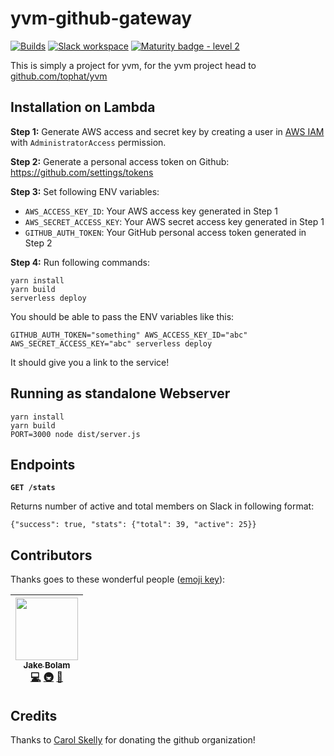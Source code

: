 # yvm-github-gateway
[![Builds](https://img.shields.io/circleci/project/github/tophat/yvm-github-gateway/master.svg)](https://circleci.com/gh/tophat/yvm-github-gateway)
[![Slack workspace](https://slackinvite.dev.tophat.com/badge.svg)](https://opensource.tophat.com/slack)
[![Maturity badge - level 2](https://img.shields.io/badge/Maturity-Level%202%20--%20First%20Release-yellowgreen.svg)](https://github.com/tophat/getting-started/blob/master/scorecard.md)

This is simply a project for yvm, for the yvm project head to [github.com/tophat/yvm](https://github.com/tophat/yvm)

## Installation on Lambda

**Step 1:** Generate AWS access and secret key by creating a user in [AWS IAM](https://console.aws.amazon.com/iam/home) with `AdministratorAccess` permission.

**Step 2:** Generate a personal access token on Github: https://github.com/settings/tokens

**Step 3:** Set following ENV variables:
- `AWS_ACCESS_KEY_ID`: Your AWS access key generated in Step 1
- `AWS_SECRET_ACCESS_KEY`: Your AWS secret access key generated in Step 1
- `GITHUB_AUTH_TOKEN`: Your GitHub personal access token generated in Step 2

**Step 4:** Run following commands:

```
yarn install
yarn build
serverless deploy
```

You should be able to pass the ENV variables like this:

```
GITHUB_AUTH_TOKEN="something" AWS_ACCESS_KEY_ID="abc" AWS_SECRET_ACCESS_KEY="abc" serverless deploy
```

It should give you a link to the service!

## Running as standalone Webserver

```
yarn install
yarn build
PORT=3000 node dist/server.js
```

## Endpoints


**`GET /stats`**

Returns number of active and total members on Slack in following format:

```{"success": true, "stats": {"total": 39, "active": 25}}```


## Contributors

Thanks goes to these wonderful people ([emoji key](https://github.com/kentcdodds/all-contributors#emoji-key)):

<!-- ALL-CONTRIBUTORS-LIST:START - Do not remove or modify this section -->
<!-- prettier-ignore -->
| [<img src="https://avatars2.githubusercontent.com/u/3534236?v=4" width="100px;"/><br /><sub><b>Jake Bolam</b></sub>](https://jakebolam.com)<br />[💻](https://github.com/tophat/serverless-slack-invite/commits?author=jakebolam "Code") [🚇](#infra-jakebolam "Infrastructure (Hosting, Build-Tools, etc)") [📖](https://github.com/tophat/serverless-slack-invite/commits?author=jakebolam "Documentation") |
| :---: |
<!-- ALL-CONTRIBUTORS-LIST:END -->

## Credits
Thanks to [Carol Skelly](https://github.com/iatek) for donating the github organization!
